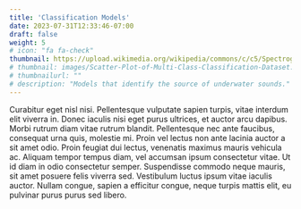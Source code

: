 ```yaml
---
title: 'Classification Models'
date: 2023-07-31T12:33:46-07:00
draft: false
weight: 5
# icon: "fa fa-check"
thumbnail: https://upload.wikimedia.org/wikipedia/commons/c/c5/Spectrogram-19thC.png #https://orca.research.sfu.ca/catalogue/home-media/S01-J,L-1.jpg
# thumbnail: images/Scatter-Plot-of-Multi-Class-Classification-Dataset.webp
# thumbnailurl: ""
# description: "Models that identify the source of underwater sounds."
---
```


Curabitur eget nisl nisi. Pellentesque vulputate sapien turpis, vitae interdum elit viverra in. Donec iaculis nisi eget purus ultrices, et auctor arcu dapibus. Morbi rutrum diam vitae rutrum blandit. Pellentesque nec ante faucibus, consequat urna quis, molestie mi. Proin vel lectus non ante lacinia auctor a sit amet odio. Proin feugiat dui lectus, venenatis maximus mauris vehicula ac. Aliquam tempor tempus diam, vel accumsan ipsum consectetur vitae. Ut id diam in odio consectetur semper. Suspendisse commodo neque mauris, sit amet posuere felis viverra sed. Vestibulum luctus ipsum vitae iaculis auctor. Nullam congue, sapien a efficitur congue, neque turpis mattis elit, eu pulvinar purus purus sed libero.

